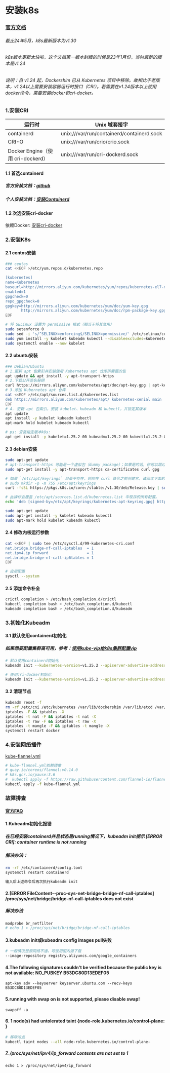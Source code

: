 # 安装k8s

### [官方文档](https://kubernetes.io/zh-cn/docs/setup/production-environment/tools/kubeadm/install-kubeadm/)

###### 截止24年5月，k8s最新版本为v1.30
###### k8s版本更新太快啦，这个文档第一版本封版的时候是23年1月份，当时最新的版本是v1.24
###### 说明：自 v1.24 起，Dockershim 已从 Kubernetes 项目中移除。故相比于老版本，v1.24以上需要安装容器运行时接口（CRI）。若需要在v1.24版本以上使用docker命令，需要安装docker和cri-docker。


### 1.安装CRI
| 运行时                           | Unix 域套接字 |
|-------------------------------| --- |
| containerd                    | unix:///var/run/containerd/containerd.sock |
| CRI-O                         | unix:///var/run/crio/crio.sock |
| Docker Engine（使用 cri-dockerd） | unix:///var/run/cri-dockerd.sock |


#### 1.1 首选containerd
##### 官方安装文档：[github](https://github.com/containerd/containerd/blob/main/docs/getting-started.md)
##### 个人安装文档：[安装Containerd](./cri/Install-containerd.md)

#### 1.2 次选安装cri-docker
依赖Docker: [安装cri-docker](./cri/install-cri-docker.md)

### 2.安装K8s
#### 2.1 centos安装
```bash
### centos
cat <<EOF >/etc/yum.repos.d/kubernetes.repo

[kubernetes]
name=Kubernetes
baseurl=http://mirrors.aliyun.com/kubernetes/yum/repos/kubernetes-el7-x86_64
enabled=1
gpgcheck=0
repo_gpgcheck=0
gpgkey=http://mirrors.aliyun.com/kubernetes/yum/doc/yum-key.gpg
       http://mirrors.aliyun.com/kubernetes/yum/doc/rpm-package-key.gpg
EOF

# 将 SELinux 设置为 permissive 模式（相当于将其禁用）
sudo setenforce 0
sudo sed -i 's/^SELINUX=enforcing$/SELINUX=permissive/' /etc/selinux/config
sudo yum install -y kubelet kubeadm kubectl --disableexcludes=kubernetes
sudo systemctl enable --now kubelet
```

#### 2.2 ubuntu安装
```bash
### Debian/Ubuntu
# 1.更新 apt 包索引并安装使用 Kubernetes apt 仓库所需要的包
apt update && apt install -y apt-transport-https
# 2.下载公开签名秘钥
curl https://mirrors.aliyun.com/kubernetes/apt/doc/apt-key.gpg | apt-key add - 
# 3.添加 Kubernetes apt 仓库
cat <<EOF >/etc/apt/sources.list.d/kubernetes.list
deb https://mirrors.aliyun.com/kubernetes/apt/ kubernetes-xenial main
EOF
# 4. 更新 apt 包索引，安装 kubelet、kubeadm 和 kubectl，并锁定其版本
apt update
apt install -y kubelet kubeadm kubectl
apt-mark hold kubelet kubeadm kubectl

# ps: 安装指定版本k8s: 
apt-get install -y kubelet=1.25.2-00 kubeadm=1.25.2-00 kubectl=1.25.2-00
```

#### 2.3 debian安装
```bash
sudo apt-get update
# apt-transport-https 可能是一个虚拟包（dummy package）；如果是的话，你可以跳过安装这个包
sudo apt-get install -y apt-transport-https ca-certificates curl gpg

# 如果 `/etc/apt/keyrings` 目录不存在，则应在 curl 命令之前创建它，请阅读下面的注释。
# sudo mkdir -p -m 755 /etc/apt/keyrings
curl -fsSL https://pkgs.k8s.io/core:/stable:/v1.30/deb/Release.key | sudo gpg --dearmor -o /etc/apt/keyrings/kubernetes-apt-keyring.gpg

# 此操作会覆盖 /etc/apt/sources.list.d/kubernetes.list 中现存的所有配置。
echo 'deb [signed-by=/etc/apt/keyrings/kubernetes-apt-keyring.gpg] https://pkgs.k8s.io/core:/stable:/v1.30/deb/ /' | sudo tee /etc/apt/sources.list.d/kubernetes.list

sudo apt-get update
sudo apt-get install -y kubelet kubeadm kubectl
sudo apt-mark hold kubelet kubeadm kubectl
```

#### 2.4 修改内核运行参数
```bash 
cat <<EOF | sudo tee /etc/sysctl.d/99-kubernetes-cri.conf
net.bridge.bridge-nf-call-iptables  = 1
net.ipv4.ip_forward                 = 1
net.bridge.bridge-nf-call-ip6tables = 1
EOF

# 应用配置
sysctl --system
```

#### 2.5 添加命令补全
```bash 
crictl completion > /etc/bash_completion.d/crictl
kubectl completion bash > /etc/bash_completion.d/kubectl
kubeadm completion bash > /etc/bash_completion.d/kubeadm
```

### 3.初始化Kubeadm
#### 3.1 默认使用containerd初始化
##### 如果想要配置集群高可用，参考：[使用kube-vip给k8s集群配置vip](kube-vip/README.md)
```bash
# 默认使用containerd初始化
kubeadm init --kubernetes-version=v1.25.2 --apiserver-advertise-address=192.168.88.110 --image-repository registry.aliyuncs.com/google_containers --pod-network-cidr=10.244.0.0/16 --cri-socket /var/run/containerd/containerd.sock

# 使用cri-docker初始化
kubeadm init --kubernetes-version=v1.25.2 --apiserver-advertise-address=192.168.88.110 --image-repository registry.aliyuncs.com/google_containers --pod-network-cidr=10.244.0.0/16 --cri-socket /var/run/cri-dockerd.sock
```

#### 3.2 清理节点
```bash
kubeadm reset -f
rm -rf /etc/cni /etc/kubernetes /var/lib/dockershim /var/lib/etcd /var/lib/kubelet /var/run/kubernetes ~/.kube/*
iptables -F && iptables -X
iptables -t nat -F && iptables -t nat -X
iptables -t raw -F && iptables -t raw -X
iptables -t mangle -F && iptables -t mangle -X
systemctl restart docker
```

### 4.安装网络插件
[kube-flannel.yml](https://github.com/miaoyc666/rd-manual/blob/main/K8s/cni/kube-flannel.yml)
```bash
# kube-flannel.yml依赖镜像
# quay.io/coreos/flannel:v0.14.0
# k8s.gcr.io/pause:3.6
#  kubectl apply -f https://raw.githubusercontent.com/flannel-io/flannel/master/Documentation/kube-flannel.yml
kubectl apply -f kube-flannel.yml
```

### 故障排查
#### [官方FAQ](https://kubernetes.io/zh-cn/docs/setup/production-environment/tools/kubeadm/troubleshooting-kubeadm/)
#### 1.Kubeadm初始化报错
##### 在已经安装containerd并且状态是running情况下，kubeadm init提示 [ERROR CRI]: container runtime is not running
##### 解决办法：
```bash
rm -rf /etc/containerd/config.toml
systemctl restart containerd

输入后上述命令后再次执行kubeadm init
```

#### 2.[ERROR FileContent--proc-sys-net-bridge-bridge-nf-call-iptables] /proc/sys/net/bridge/bridge-nf-call-iptables does not exist
##### 解决办法
```bash
modprobe br_netfilter
# echo 1 > /proc/sys/net/bridge/bridge-nf-call-iptables
```

#### 3.kubeadm init或kubeadm config images pull失败
```bash
# 一般情况是源网络不通，可使用国内源下载
--image-repository registry.aliyuncs.com/google_containers
```

#### 4.The following signatures couldn't be verified because the public key is not available: NO_PUBKEY B53DC80D13EDEF05
`apt-key adv --keyserver keyserver.ubuntu.com --recv-keys B53DC80D13EDEF05`

#### 5.running with swap on is not supported, please disable swap!
`swapoff -a`

#### 6. 1 node(s) had untolerated taint {node-role.kubernetes.io/control-plane: }
```bash 
# 移除污点
kubectl taint nodes --all node-role.kubernetes.io/control-plane-
```

<!-- #### 7. 0/1 nodes are available: 1 node(s) had untolerated taint {node.kubernetes.io/not-ready: }. preemption: 0/1 nodes are available: 1 Preemption is not helpful for scheduling
```bash 
kubectl taint vm111 node.kubernetes.io/not-ready:NoSchedule-
``` -->

##### 7. /proc/sys/net/ipv4/ip_forward contents are not set to 1
`echo 1 > /proc/sys/net/ipv4/ip_forward`
